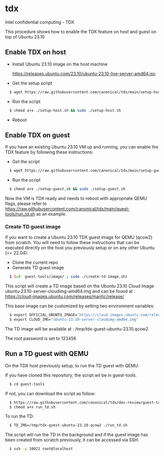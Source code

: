 # tdx
Intel confidential computing - TDX

This procedure shows how to enable the TDX feature on host and guest
on top of Ubuntu 23.10

## Enable TDX on host

- Install Ubuntu 23.10 image on the host machine
  
  https://releases.ubuntu.com/23.10/ubuntu-23.10-live-server-amd64.iso

- Get the setup script

```bash
  $ wget https://raw.githubusercontent.com/canonical/tdx/main/setup-host.sh
```

- Run the script

```bash
  $ chmod a+x ./setup-host.sh && sudo ./setup-host.sh
```

- Reboot

## Enable TDX on guest

If you have an existing Ubuntu 23.10 VM up and running, you can enable the TDX feature by following
these instructions:

- Get the script

```bash
  $ wget https://raw.githubusercontent.com/canonical/tdx/main/setup-guest.sh
```

- Run the script

```bash
  $ chmod a+x ./setup-guest.sh && sudo ./setup-guest.sh
```

Now the VM is TDX ready and needs to reboot with appropriate QEMU flags, please refer to	https://raw.githubusercontent.com/canonical/tdx/main/guest-tools/run_td.sh as an example.

### Create TD guest image

If you want to create a Ubuntu 23.10 TDX guest image for QEMU (qcow2) from scratch.
You will need to follow these instructions that can be executed directly on the host you previously setup
or on any other Ubuntu (>= 22.04):

- Clone the current repo
- Generate TD guest image

```bash
  $ (cd  guest-tools/image/ ; sudo ./create-td-image.sh)
```

This script will create a TD image based on the Ubuntu 23.10 Cloud Image ubuntu-23.10-server-cloudimg-amd64.img
and can be found at : https://cloud-images.ubuntu.com/releases/mantic/release/

This base image can be customized by setting two environment variables:

```bash
  $ export OFFICIAL_UBUNTU_IMAGE="https://cloud-images.ubuntu.com/releases/mantic/release/"
  $ export CLOUD_IMG="ubuntu-23.10-server-cloudimg-amd64.img"
```

The TD image will be available at : /tmp/tdx-guest-ubuntu-23.10.qcow2

The root password is set to 123456

## Run a TD guest with QEMU

On the TDX host previously setup, to run the TD guest with QEMU:

If you have cloned this repository, the script wil be in guest-tools.

```bash
  $ cd guest-tools
```

If not, you can download the script as follow:

```bash
  $ https://raw.githubusercontent.com/canonical/tdx/dev-review/guest-tools/run_td.sh
  $ chmod a+x run_td.sh
```

To run the TD:

```bash
  $ TD_IMG=/tmp/tdx-guest-ubuntu-23.10.qcow2 ./run_td.sh
```

The script will run the TD in the background and if the guest image has been created from scratch previously,
it can be accessed via SSH:

```bash
  $ ssh -p 10022 root@localhost
```